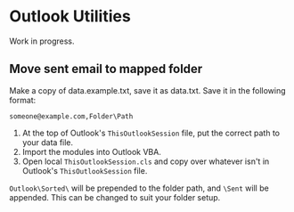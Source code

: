 # Outlook Utilities

Work in progress.

## Move sent email to mapped folder
Make a copy of data.example.txt, save it as data.txt. Save it in the following format:

```
someone@example.com,Folder\Path
```

1. At the top of Outlook's `ThisOutlookSession` file, put the correct path to your data file.
2. Import the modules into Outlook VBA.
3. Open local `ThisOutlookSession.cls` and copy over whatever isn't in Outlook's `ThisOutlookSession` file.


`Outlook\Sorted\` will be prepended to the folder path, and `\Sent` will be appended. This can be changed to suit   your folder setup.